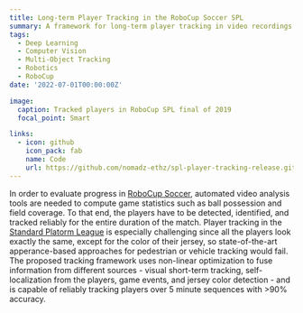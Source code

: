```yaml
---
title: Long-term Player Tracking in the RoboCup Soccer SPL
summary: A framework for long-term player tracking in video recordings of soccer matches in the RoboCup Soccer Standard Platform League.
tags:
  - Deep Learning
  - Computer Vision
  - Multi-Object Tracking
  - Robotics
  - RoboCup
date: '2022-07-01T00:00:00Z'

image:
  caption: Tracked players in RoboCup SPL final of 2019
  focal_point: Smart

links:
  - icon: github
    icon_pack: fab
    name: Code
    url: https://github.com/nomadz-ethz/spl-player-tracking-release.git
---
```

In order to evaluate progress in [RoboCup Soccer](https://www.robocup.org/domains/1), automated video analysis tools are needed to compute game statistics such as ball possession and field coverage. To that end, the players have to be detected, identified, and tracked reliably for the entire duration of the match. Player tracking in the [Standard Platorm League](https://spl.robocup.org) is especially challenging since all the players look exactly the same, except for the color of their jersey, so state-of-the-art apperance-based approaches for pedestrian or vehicle tracking would fail. The proposed tracking framework uses non-linear optimization to fuse information from different sources - visual short-term tracking, self-localization from the players, game events, and jersey color detection - and is capable of reliably tracking players over 5 minute sequences with >90% accuracy.